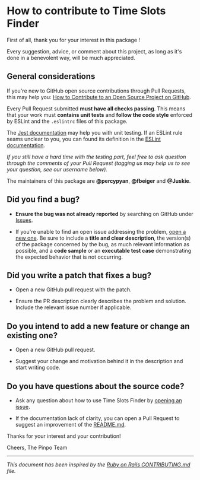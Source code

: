 # How to contribute to Time Slots Finder

First of all, thank you for your interest in this package !

Every suggestion, advice, or comment about this project, as long as it's done in a
benevolent way, will be much appreciated.

## General considerations

If you're new to GitHub open source contributions through Pull Requests, this may help you: [How to Contribute to an Open Source Project on GitHub](https://egghead.io/courses/how-to-contribute-to-an-open-source-project-on-github).

Every Pull Request submitted **must have all checks passing**. This means that your work must **contains unit tests** and **follow the code style** enforced by ESLint and the `.eslintrc` files of this package.

The [Jest documentation](https://jestjs.io/docs/en/getting-started) may help you with unit testing. If an ESLint rule seams unclear to you, you can found its definition in the [ESLint documentation](https://eslint.org/docs/rules/).

_If you still have a hard time with the testing part, feel free to ask question through the comments of your Pull Request (tagging us may help us to see your question, see our username below)._

The maintainers of this package are **@percypyan**, **@fbeiger** and **@Juskie**.

## Did you find a bug?

- **Ensure the bug was not already reported** by searching on GitHub under [Issues](https://github.com/PINPODEV/time-slots-finder/issues).

- If you're unable to find an open issue addressing the problem, [open a new one](https://github.com/PINPODEV/time-slots-finder/issues/new). Be sure to include a **title and clear description**, the version(s) of the package concerned by the bug, as much relevant information as possible, and a **code sample** or an **executable test case** demonstrating the expected behavior that is not occurring.

## Did you write a patch that fixes a bug?

- Open a new GitHub pull request with the patch.

- Ensure the PR description clearly describes the problem and solution. Include the relevant issue number if applicable.

## Do you intend to add a new feature or change an existing one?

- Open a new GitHub pull request.

- Suggest your change and motivation behind it in the description and start writing code.

## Do you have questions about the source code?

- Ask any question about how to use Time Slots Finder by [opening an issue](https://github.com/PINPODEV/time-slots-finder/issues/new).

- If the documentation lack of clarity, you can open a Pull Request
to suggest an improvement of the [README.md](https://github.com/PINPODEV/time-slots-finder/blob/main/README.md).

Thanks for your interest and your contribution!

Cheers,
The Pinpo Team

---
_This document has been inspired by the [Ruby on Rails CONTRIBUTING.md](https://github.com/rails/rails/blob/master/CONTRIBUTING.md) file._

